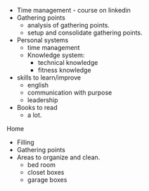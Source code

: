 * Time management - course on linkedin
* Gathering points
    - analysis of gathering points.
    - setup and consolidate gathering points.
* Personal systems
    - time management
    - Knowledge system: 
        + technical knowledge
        + fitness knowledge
* skills to learn/improve
    - english
    - communication with purpose
    - leadership
* Books to read
    - a lot.

Home
* Filling
* Gathering points
* Areas to organize and clean.
    - bed room
    - closet boxes
    - garage boxes
